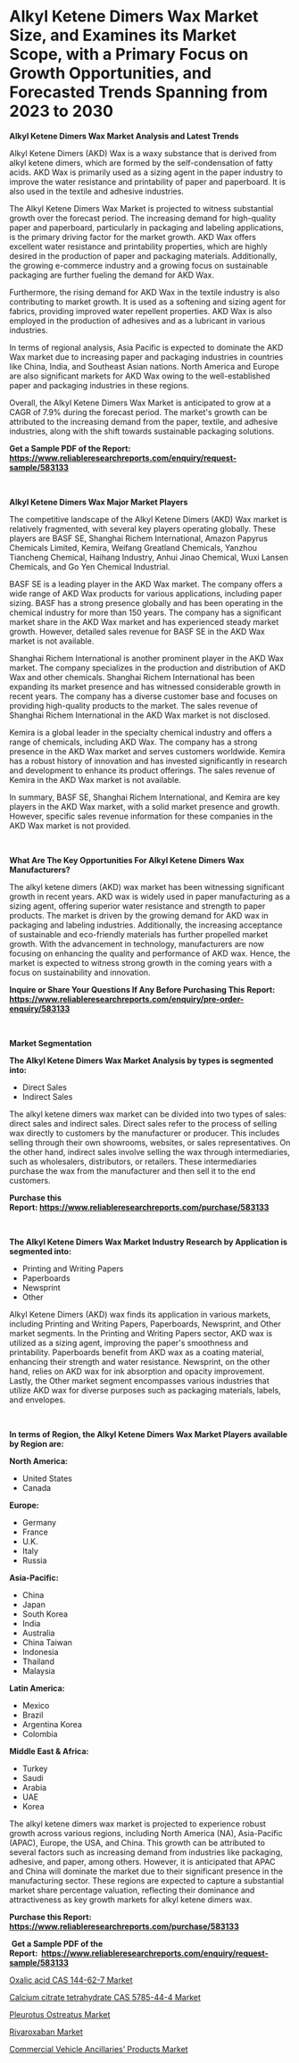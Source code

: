 <p><h1>Alkyl Ketene Dimers Wax Market Size, and Examines its Market Scope, with a Primary Focus on Growth Opportunities, and Forecasted Trends Spanning from 2023 to 2030</h1></p><p><strong>Alkyl Ketene Dimers Wax Market Analysis and Latest Trends</strong></p>
<p><p>Alkyl Ketene Dimers (AKD) Wax is a waxy substance that is derived from alkyl ketene dimers, which are formed by the self-condensation of fatty acids. AKD Wax is primarily used as a sizing agent in the paper industry to improve the water resistance and printability of paper and paperboard. It is also used in the textile and adhesive industries.</p><p>The Alkyl Ketene Dimers Wax Market is projected to witness substantial growth over the forecast period. The increasing demand for high-quality paper and paperboard, particularly in packaging and labeling applications, is the primary driving factor for the market growth. AKD Wax offers excellent water resistance and printability properties, which are highly desired in the production of paper and packaging materials. Additionally, the growing e-commerce industry and a growing focus on sustainable packaging are further fueling the demand for AKD Wax.</p><p>Furthermore, the rising demand for AKD Wax in the textile industry is also contributing to market growth. It is used as a softening and sizing agent for fabrics, providing improved water repellent properties. AKD Wax is also employed in the production of adhesives and as a lubricant in various industries.</p><p>In terms of regional analysis, Asia Pacific is expected to dominate the AKD Wax market due to increasing paper and packaging industries in countries like China, India, and Southeast Asian nations. North America and Europe are also significant markets for AKD Wax owing to the well-established paper and packaging industries in these regions.</p><p>Overall, the Alkyl Ketene Dimers Wax Market is anticipated to grow at a CAGR of 7.9% during the forecast period. The market's growth can be attributed to the increasing demand from the paper, textile, and adhesive industries, along with the shift towards sustainable packaging solutions.</p></p>
<p><strong>Get a Sample PDF of the Report:&nbsp; <a href="https://www.reliableresearchreports.com/enquiry/request-sample/583133">https://www.reliableresearchreports.com/enquiry/request-sample/583133</a></strong></p>
<p>&nbsp;</p>
<p><strong>Alkyl Ketene Dimers Wax Major Market Players</strong></p>
<p><p>The competitive landscape of the Alkyl Ketene Dimers (AKD) Wax market is relatively fragmented, with several key players operating globally. These players are BASF SE, Shanghai Richem International, Amazon Papyrus Chemicals Limited, Kemira, Weifang Greatland Chemicals, Yanzhou Tiancheng Chemical, Haihang Industry, Anhui Jinao Chemical, Wuxi Lansen Chemicals, and Go Yen Chemical Industrial.</p><p>BASF SE is a leading player in the AKD Wax market. The company offers a wide range of AKD Wax products for various applications, including paper sizing. BASF has a strong presence globally and has been operating in the chemical industry for more than 150 years. The company has a significant market share in the AKD Wax market and has experienced steady market growth. However, detailed sales revenue for BASF SE in the AKD Wax market is not available.</p><p>Shanghai Richem International is another prominent player in the AKD Wax market. The company specializes in the production and distribution of AKD Wax and other chemicals. Shanghai Richem International has been expanding its market presence and has witnessed considerable growth in recent years. The company has a diverse customer base and focuses on providing high-quality products to the market. The sales revenue of Shanghai Richem International in the AKD Wax market is not disclosed.</p><p>Kemira is a global leader in the specialty chemical industry and offers a range of chemicals, including AKD Wax. The company has a strong presence in the AKD Wax market and serves customers worldwide. Kemira has a robust history of innovation and has invested significantly in research and development to enhance its product offerings. The sales revenue of Kemira in the AKD Wax market is not available.</p><p>In summary, BASF SE, Shanghai Richem International, and Kemira are key players in the AKD Wax market, with a solid market presence and growth. However, specific sales revenue information for these companies in the AKD Wax market is not provided.</p></p>
<p>&nbsp;</p>
<p><strong>What Are The Key Opportunities For Alkyl Ketene Dimers Wax Manufacturers?</strong></p>
<p><p>The alkyl ketene dimers (AKD) wax market has been witnessing significant growth in recent years. AKD wax is widely used in paper manufacturing as a sizing agent, offering superior water resistance and strength to paper products. The market is driven by the growing demand for AKD wax in packaging and labeling industries. Additionally, the increasing acceptance of sustainable and eco-friendly materials has further propelled market growth. With the advancement in technology, manufacturers are now focusing on enhancing the quality and performance of AKD wax. Hence, the market is expected to witness strong growth in the coming years with a focus on sustainability and innovation.</p></p>
<p><strong>Inquire or Share Your Questions If Any Before Purchasing This Report: <a href="https://www.reliableresearchreports.com/enquiry/pre-order-enquiry/583133">https://www.reliableresearchreports.com/enquiry/pre-order-enquiry/583133</a></strong></p>
<p>&nbsp;</p>
<p><strong>Market Segmentation</strong></p>
<p><strong>The Alkyl Ketene Dimers Wax Market Analysis by types is segmented into:</strong></p>
<p><ul><li>Direct Sales</li><li>Indirect Sales</li></ul></p>
<p><p>The alkyl ketene dimers wax market can be divided into two types of sales: direct sales and indirect sales. Direct sales refer to the process of selling wax directly to customers by the manufacturer or producer. This includes selling through their own showrooms, websites, or sales representatives. On the other hand, indirect sales involve selling the wax through intermediaries, such as wholesalers, distributors, or retailers. These intermediaries purchase the wax from the manufacturer and then sell it to the end customers.</p></p>
<p><strong>Purchase this Report:&nbsp;<a href="https://www.reliableresearchreports.com/purchase/583133">https://www.reliableresearchreports.com/purchase/583133</a></strong></p>
<p>&nbsp;</p>
<p><strong>The Alkyl Ketene Dimers Wax Market Industry Research by Application is segmented into:</strong></p>
<p><ul><li>Printing and Writing Papers</li><li>Paperboards</li><li>Newsprint</li><li>Other</li></ul></p>
<p><p>Alkyl Ketene Dimers (AKD) wax finds its application in various markets, including Printing and Writing Papers, Paperboards, Newsprint, and Other market segments. In the Printing and Writing Papers sector, AKD wax is utilized as a sizing agent, improving the paper's smoothness and printability. Paperboards benefit from AKD wax as a coating material, enhancing their strength and water resistance. Newsprint, on the other hand, relies on AKD wax for ink absorption and opacity improvement. Lastly, the Other market segment encompasses various industries that utilize AKD wax for diverse purposes such as packaging materials, labels, and envelopes.</p></p>
<p>&nbsp;</p>
<p><strong>In terms of Region, the Alkyl Ketene Dimers Wax Market Players available by Region are:</strong></p>
<p>
    <p> <strong> North America: </strong>
        <ul>
            <li>United States</li>
            <li>Canada</li>
        </ul>
        </p> 
    <p> <strong> Europe: </strong>
        <ul>
            <li>Germany</li>
            <li>France</li>
            <li>U.K.</li>
            <li>Italy</li>
            <li>Russia</li>
        </ul>
        </p> 
    <p> <strong> Asia-Pacific: </strong>
        <ul>
            <li>China</li>
            <li>Japan</li>
            <li>South Korea</li>
            <li>India</li>
            <li>Australia</li>
            <li>China Taiwan</li>
            <li>Indonesia</li>
            <li>Thailand</li>
            <li>Malaysia</li>
        </ul>
        </p> 
    <p> <strong> Latin America: </strong>
        <ul>
            <li>Mexico</li>
            <li>Brazil</li>
            <li>Argentina Korea</li>
            <li>Colombia</li>
        </ul>
        </p> 
    <p> <strong> Middle East & Africa: </strong>
        <ul>
            <li>Turkey</li>
            <li>Saudi</li>
            <li>Arabia</li>
            <li>UAE</li>
            <li>Korea</li>
        </ul>
    </p>
    </p>
<p><p>The alkyl ketene dimers wax market is projected to experience robust growth across various regions, including North America (NA), Asia-Pacific (APAC), Europe, the USA, and China. This growth can be attributed to several factors such as increasing demand from industries like packaging, adhesive, and paper, among others. However, it is anticipated that APAC and China will dominate the market due to their significant presence in the manufacturing sector. These regions are expected to capture a substantial market share percentage valuation, reflecting their dominance and attractiveness as key growth markets for alkyl ketene dimers wax.</p></p>
<p><strong>Purchase this Report: <a href="https://www.reliableresearchreports.com/purchase/583133">https://www.reliableresearchreports.com/purchase/583133</a></strong></p>
<p>&nbsp;<strong>Get a Sample PDF of the Report:&nbsp;&nbsp;<a href="https://www.reliableresearchreports.com/enquiry/request-sample/583133">https://www.reliableresearchreports.com/enquiry/request-sample/583133</a></strong></p>
<p><strong></strong></p>
<p><p><a href="https://github.com/gdfhhhj/Market-Research-Report-List-1/blob/main/oxalic-acid-cas-144-62-7-market.md">Oxalic acid CAS 144-62-7 Market</a></p><p><a href="https://github.com/gulaimolin/Market-Research-Report-List-1/blob/main/calcium-citrate-tetrahydrate-cas-5785-44-4-market.md">Calcium citrate tetrahydrate CAS 5785-44-4 Market</a></p><p><a href="https://medium.com/@joanobrien1990/pleurotus-ostreatus-market-size-growth-forecast-2023-2030-aaa5affdf1a5">Pleurotus Ostreatus Market</a></p><p><a href="https://medium.com/@melt.scale.beast/rivaroxaban-market-furnishes-information-on-market-share-market-trends-and-market-growth-f71dd24430c9">Rivaroxaban Market</a></p><p><a href="https://www.linkedin.com/pulse/commercial-vehicle-ancillariesrsquo-products-market/">Commercial Vehicle Ancillaries’ Products Market</a></p></p>